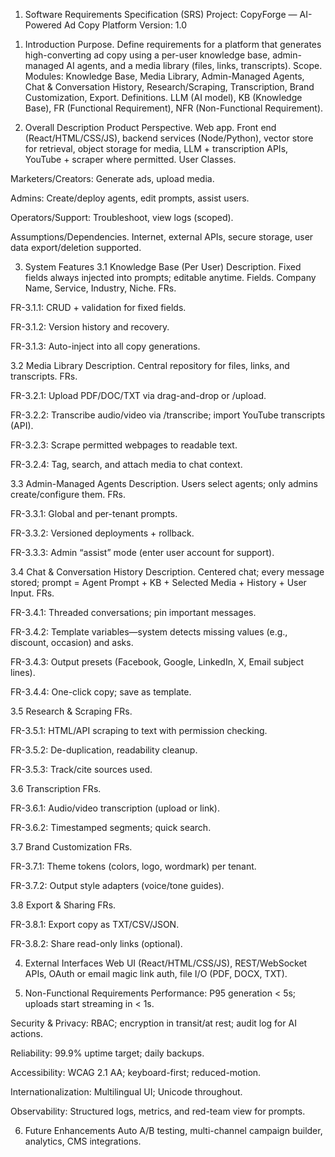 1) Software Requirements Specification (SRS)
Project: CopyForge — AI-Powered Ad Copy Platform
Version: 1.0

1. Introduction
Purpose. Define requirements for a platform that generates high-converting ad copy using a per-user knowledge base, admin-managed AI agents, and a media library (files, links, transcripts).
Scope. Modules: Knowledge Base, Media Library, Admin-Managed Agents, Chat & Conversation History, Research/Scraping, Transcription, Brand Customization, Export.
Definitions. LLM (AI model), KB (Knowledge Base), FR (Functional Requirement), NFR (Non-Functional Requirement).

2. Overall Description
Product Perspective. Web app. Front end (React/HTML/CSS/JS), backend services (Node/Python), vector store for retrieval, object storage for media, LLM + transcription APIs, YouTube + scraper where permitted.
User Classes.

Marketers/Creators: Generate ads, upload media.

Admins: Create/deploy agents, edit prompts, assist users.

Operators/Support: Troubleshoot, view logs (scoped).

Assumptions/Dependencies. Internet, external APIs, secure storage, user data export/deletion supported.

3. System Features
3.1 Knowledge Base (Per User)
Description. Fixed fields always injected into prompts; editable anytime.
Fields. Company Name, Service, Industry, Niche.
FRs.

FR-3.1.1: CRUD + validation for fixed fields.

FR-3.1.2: Version history and recovery.

FR-3.1.3: Auto-inject into all copy generations.

3.2 Media Library
Description. Central repository for files, links, and transcripts.
FRs.

FR-3.2.1: Upload PDF/DOC/TXT via drag-and-drop or /upload.

FR-3.2.2: Transcribe audio/video via /transcribe; import YouTube transcripts (API).

FR-3.2.3: Scrape permitted webpages to readable text.

FR-3.2.4: Tag, search, and attach media to chat context.

3.3 Admin-Managed Agents
Description. Users select agents; only admins create/configure them.
FRs.

FR-3.3.1: Global and per-tenant prompts.

FR-3.3.2: Versioned deployments + rollback.

FR-3.3.3: Admin “assist” mode (enter user account for support).

3.4 Chat & Conversation History
Description. Centered chat; every message stored; prompt = Agent Prompt + KB + Selected Media + History + User Input.
FRs.

FR-3.4.1: Threaded conversations; pin important messages.

FR-3.4.2: Template variables—system detects missing values (e.g., discount, occasion) and asks.

FR-3.4.3: Output presets (Facebook, Google, LinkedIn, X, Email subject lines).

FR-3.4.4: One-click copy; save as template.

3.5 Research & Scraping
FRs.

FR-3.5.1: HTML/API scraping to text with permission checking.

FR-3.5.2: De-duplication, readability cleanup.

FR-3.5.3: Track/cite sources used.

3.6 Transcription
FRs.

FR-3.6.1: Audio/video transcription (upload or link).

FR-3.6.2: Timestamped segments; quick search.

3.7 Brand Customization
FRs.

FR-3.7.1: Theme tokens (colors, logo, wordmark) per tenant.

FR-3.7.2: Output style adapters (voice/tone guides).

3.8 Export & Sharing
FRs.

FR-3.8.1: Export copy as TXT/CSV/JSON.

FR-3.8.2: Share read-only links (optional).

4. External Interfaces
Web UI (React/HTML/CSS/JS), REST/WebSocket APIs, OAuth or email magic link auth, file I/O (PDF, DOCX, TXT).

5. Non-Functional Requirements
Performance: P95 generation < 5s; uploads start streaming in < 1s.

Security & Privacy: RBAC; encryption in transit/at rest; audit log for AI actions.

Reliability: 99.9% uptime target; daily backups.

Accessibility: WCAG 2.1 AA; keyboard-first; reduced-motion.

Internationalization: Multilingual UI; Unicode throughout.

Observability: Structured logs, metrics, and red-team view for prompts.

6. Future Enhancements
Auto A/B testing, multi-channel campaign builder, analytics, CMS integrations.

